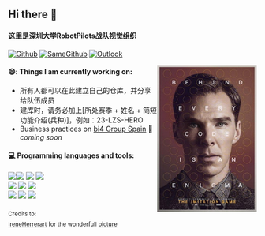## Hi there 👋

#### 这里是深圳大学RobotPilots战队视觉组织 
[![Github](https://img.shields.io/badge/-Github-000?style=flat&logo=Github&logoColor=white)](https://github.com/SZURPVision)
[![SameGithub](https://img.shields.io/badge/-LinkedIn-blue?style=flat&logo=Linkedin&logoColor=white)](https://github.com/SZURPVision)
[![Outlook](https://img.shields.io/badge/-Outlook-c14438?style=flat&logo=Gmail&logoColor=white)](shergrove@outlook.com)
 
 
<img align="right" alt="img" src="https://github.com/SZURPVision/.github/blob/main/IMG/The_Imitation_Game.jpg" width="40%" height="40%" />
 
 
#### 😄: Things I am currently working on: 
- 所有人都可以在此建立自己的仓库，并分享给队伍成员
- 建库时，请务必加上[所处赛季 + 姓名 + 简短功能介绍(兵种)]，例如：23-LZS-HERO
- Business practices on [bi4 Group Spain](https://github.com/bi4group) 🚀 *coming soon*
 
#### :computer: Programming languages and tools: 
<p>
  <img align="left" src="https://github-readme-stats.vercel.app/api?username=ZhongFuCheng3y&show_icons=true&icon_color=CE1D2D&theme=radical" />
 
<code><img width="10%" src="https://www.vectorlogo.zone/logos/java/java-ar21.svg"></code>
<code><img width="10%" src="https://www.vectorlogo.zone/logos/python/python-ar21.svg"></code>
<code><img width="8%" src="https://www.vectorlogo.zone/logos/r-project/r-project-icon.svg"></code>
<br />
<code><img width="10%" src="https://www.vectorlogo.zone/logos/pocoo_flask/pocoo_flask-ar21.svg"></code>
<code><img width="10%" src="https://www.vectorlogo.zone/logos/mysql/mysql-ar21.svg"></code>
<code><img width="10%" src="https://www.vectorlogo.zone/logos/mongodb/mongodb-ar21.svg"></code>
<br />
<code><img width="10%" src="https://www.vectorlogo.zone/logos/apache_spark/apache_spark-ar21.svg"></code>
<code><img width="10%" src="https://www.vectorlogo.zone/logos/apache_hadoop/apache_hadoop-ar21.svg"></code>
<code><img width="10%" src="https://www.vectorlogo.zone/logos/git-scm/git-scm-ar21.svg"></code>
</p>
 
<sub>Credits to: <br/>[IreneHerrerart](https://www.artstation.com/ireneherrera) for the wonderfull [picture](https://github.com/FernandoRoldan93/FernandoRoldan93/blob/master/cover_image.jpg)</sub>

<!--

**Here are some ideas to get you started:**

🙋‍♀️ A short introduction - what is your organization all about?
🌈 Contribution guidelines - how can the community get involved?
👩‍💻 Useful resources - where can the community find your docs? Is there anything else the community should know?
🍿 Fun facts - what does your team eat for breakfast?
🧙 Remember, you can do mighty things with the power of [Markdown](https://docs.github.com/github/writing-on-github/getting-started-with-writing-and-formatting-on-github/basic-writing-and-formatting-syntax)
-->
